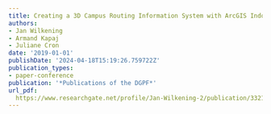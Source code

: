 ```yaml
---
title: Creating a 3D Campus Routing Information System with ArcGIS Indoors
authors:
- Jan Wilkening
- Armand Kapaj
- Juliane Cron
date: '2019-01-01'
publishDate: '2024-04-18T15:19:26.759722Z'
publication_types:
- paper-conference
publication: '*Publications of the DGPF*'
url_pdf: 
  https://www.researchgate.net/profile/Jan-Wilkening-2/publication/332190100_Creating_a_3D_Campus_Routing_Information_System_with_ArcGIS_Indoors/links/5d53d972458515304072f60c/Creating-a-3D-Campus-Routing-Information-System-with-ArcGIS-Indoors.pdf
---
```

